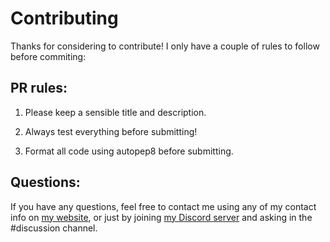 # Contributing

Thanks for considering to contribute! I only have a couple of rules to follow before commiting:

## PR rules:

1. Please keep a sensible title and description.

2. Always test everything before submitting!

3. Format all code using autopep8 before submitting.

## Questions:

If you have any questions, feel free to contact me using any of my contact info on [my website](https://annoyingrain5.github.io/contact.html), or just by joining [my Discord server](https://discord.gg/6b6uwUGZF2) and asking in the #discussion channel.